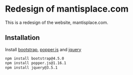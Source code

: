 # Redesign of mantisplace.com
This is a redesign of the website, mantisplace.com.

## Installation
Install [bootstrap](https://getbootstrap.com/docs/4.5/getting-started/download/), [popper.js](https://github.com/popperjs/popper-core) and [jquery](https://jquery.com/download/)

```bash
npm install bootstrap@4.5.0
npm install popper.js@1.16.1
npm install jquery@3.5.1
```


